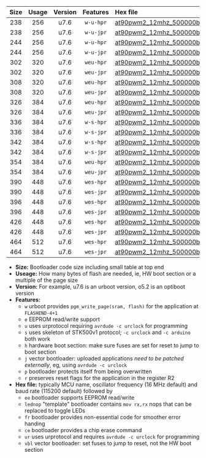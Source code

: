 |Size|Usage|Version|Features|Hex file|
|:-:|:-:|:-:|:-:|:--|
|238|256|u7.6|`w-u-hpr`|[at90pwm2_12mhz_500000bps_ur.hex](https://raw.githubusercontent.com/stefanrueger/urboot/main/at90pwm2_12mhz_500000bps_ur.hex)|
|238|256|u7.6|`w-u-jpr`|[at90pwm2_12mhz_500000bps_ur_vbl.hex](https://raw.githubusercontent.com/stefanrueger/urboot/main/at90pwm2_12mhz_500000bps_ur_vbl.hex)|
|244|256|u7.6|`w-u-hpr`|[at90pwm2_12mhz_500000bps_lednop_ur.hex](https://raw.githubusercontent.com/stefanrueger/urboot/main/at90pwm2_12mhz_500000bps_lednop_ur.hex)|
|244|256|u7.6|`w-u-jpr`|[at90pwm2_12mhz_500000bps_lednop_ur_vbl.hex](https://raw.githubusercontent.com/stefanrueger/urboot/main/at90pwm2_12mhz_500000bps_lednop_ur_vbl.hex)|
|302|320|u7.6|`weu-hpr`|[at90pwm2_12mhz_500000bps_ee_ur.hex](https://raw.githubusercontent.com/stefanrueger/urboot/main/at90pwm2_12mhz_500000bps_ee_ur.hex)|
|302|320|u7.6|`weu-jpr`|[at90pwm2_12mhz_500000bps_ee_ur_vbl.hex](https://raw.githubusercontent.com/stefanrueger/urboot/main/at90pwm2_12mhz_500000bps_ee_ur_vbl.hex)|
|308|320|u7.6|`weu-hpr`|[at90pwm2_12mhz_500000bps_ee_lednop_ur.hex](https://raw.githubusercontent.com/stefanrueger/urboot/main/at90pwm2_12mhz_500000bps_ee_lednop_ur.hex)|
|308|320|u7.6|`weu-jpr`|[at90pwm2_12mhz_500000bps_ee_lednop_ur_vbl.hex](https://raw.githubusercontent.com/stefanrueger/urboot/main/at90pwm2_12mhz_500000bps_ee_lednop_ur_vbl.hex)|
|326|384|u7.6|`weu-hpr`|[at90pwm2_12mhz_500000bps_ee_lednop_fr_ur.hex](https://raw.githubusercontent.com/stefanrueger/urboot/main/at90pwm2_12mhz_500000bps_ee_lednop_fr_ur.hex)|
|326|384|u7.6|`weu-jpr`|[at90pwm2_12mhz_500000bps_ee_lednop_fr_ur_vbl.hex](https://raw.githubusercontent.com/stefanrueger/urboot/main/at90pwm2_12mhz_500000bps_ee_lednop_fr_ur_vbl.hex)|
|336|384|u7.6|`w-s-hpr`|[at90pwm2_12mhz_500000bps.hex](https://raw.githubusercontent.com/stefanrueger/urboot/main/at90pwm2_12mhz_500000bps.hex)|
|336|384|u7.6|`w-s-jpr`|[at90pwm2_12mhz_500000bps_vbl.hex](https://raw.githubusercontent.com/stefanrueger/urboot/main/at90pwm2_12mhz_500000bps_vbl.hex)|
|342|384|u7.6|`w-s-hpr`|[at90pwm2_12mhz_500000bps_lednop.hex](https://raw.githubusercontent.com/stefanrueger/urboot/main/at90pwm2_12mhz_500000bps_lednop.hex)|
|342|384|u7.6|`w-s-jpr`|[at90pwm2_12mhz_500000bps_lednop_vbl.hex](https://raw.githubusercontent.com/stefanrueger/urboot/main/at90pwm2_12mhz_500000bps_lednop_vbl.hex)|
|354|384|u7.6|`weu-hpr`|[at90pwm2_12mhz_500000bps_ee_lednop_fr_ce_ur.hex](https://raw.githubusercontent.com/stefanrueger/urboot/main/at90pwm2_12mhz_500000bps_ee_lednop_fr_ce_ur.hex)|
|354|384|u7.6|`weu-jpr`|[at90pwm2_12mhz_500000bps_ee_lednop_fr_ce_ur_vbl.hex](https://raw.githubusercontent.com/stefanrueger/urboot/main/at90pwm2_12mhz_500000bps_ee_lednop_fr_ce_ur_vbl.hex)|
|390|448|u7.6|`wes-hpr`|[at90pwm2_12mhz_500000bps_ee.hex](https://raw.githubusercontent.com/stefanrueger/urboot/main/at90pwm2_12mhz_500000bps_ee.hex)|
|390|448|u7.6|`wes-jpr`|[at90pwm2_12mhz_500000bps_ee_vbl.hex](https://raw.githubusercontent.com/stefanrueger/urboot/main/at90pwm2_12mhz_500000bps_ee_vbl.hex)|
|396|448|u7.6|`wes-hpr`|[at90pwm2_12mhz_500000bps_ee_lednop.hex](https://raw.githubusercontent.com/stefanrueger/urboot/main/at90pwm2_12mhz_500000bps_ee_lednop.hex)|
|396|448|u7.6|`wes-jpr`|[at90pwm2_12mhz_500000bps_ee_lednop_vbl.hex](https://raw.githubusercontent.com/stefanrueger/urboot/main/at90pwm2_12mhz_500000bps_ee_lednop_vbl.hex)|
|426|448|u7.6|`wes-hpr`|[at90pwm2_12mhz_500000bps_ee_lednop_fr.hex](https://raw.githubusercontent.com/stefanrueger/urboot/main/at90pwm2_12mhz_500000bps_ee_lednop_fr.hex)|
|426|448|u7.6|`wes-jpr`|[at90pwm2_12mhz_500000bps_ee_lednop_fr_vbl.hex](https://raw.githubusercontent.com/stefanrueger/urboot/main/at90pwm2_12mhz_500000bps_ee_lednop_fr_vbl.hex)|
|464|512|u7.6|`wes-hpr`|[at90pwm2_12mhz_500000bps_ee_lednop_fr_ce.hex](https://raw.githubusercontent.com/stefanrueger/urboot/main/at90pwm2_12mhz_500000bps_ee_lednop_fr_ce.hex)|
|464|512|u7.6|`wes-jpr`|[at90pwm2_12mhz_500000bps_ee_lednop_fr_ce_vbl.hex](https://raw.githubusercontent.com/stefanrueger/urboot/main/at90pwm2_12mhz_500000bps_ee_lednop_fr_ce_vbl.hex)|

- **Size:** Bootloader code size including small table at top end
- **Useage:** How many bytes of flash are needed, ie, HW boot section or a multiple of the page size
- **Version:** For example, u7.6 is an urboot version, o5.2 is an optiboot version
- **Features:**
  + `w` urboot provides `pgm_write_page(sram, flash)` for the application at `FLASHEND-4+1`
  + `e` EEPROM read/write support
  + `u` uses urprotocol requiring `avrdude -c urclock` for programming
  + `s` uses skeleton of STK500v1 protocol; `-c urclock` and `-c arduino` both work
  + `h` hardware boot section: make sure fuses are set for reset to jump to boot section
  + `j` vector bootloader: uploaded applications *need to be patched externally*, eg, using `avrdude -c urclock`
  + `p` bootloader protects itself from being overwritten
  + `r` preserves reset flags for the application in the register R2
- **Hex file:** typically MCU name, oscillator frequency (16 MHz default) and baud rate (115200 default) followed by
  + `ee` bootloader supports EEPROM read/write
  + `lednop` "template" bootloader contains `mov rx,rx` nops that can be replaced to toggle LEDs
  + `fr` bootloader provides non-essential code for smoother error handing
  + `ce` bootloader provides a chip erase command
  + `ur` uses urprotocol and requires `avrdude -c urclock` for programming
  + `vbl` vector bootloader: set fuses to jump to reset, not the HW boot section
